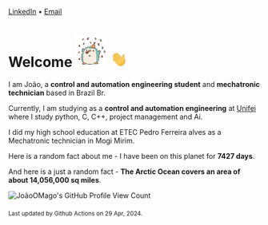 [LinkedIn](https://www.linkedin.com/in/joão-pedro-gozzoli-b95641301/) &bull;
[Email](joaopedrogozzoli@gmail.com)

# Welcome <img src="happy.gif" height="64px" /> <img src="wave.gif" height="32px" />

I am João, a  **control and automation engineering student** and **mechatronic technician** based in Brazil Br.

Currently, I am studying as a **control and automation engineering** at [Unifei](https://unifei.edu.br) where I study python, C, C++, project management and Ai.

I did my high school education at ETEC Pedro Ferreira alves as a Mechatronic technician in Mogi Mirim.

Here is a random fact about me - I have been on this planet for **7427 days**.

And here is a just a random fact -  **The Arctic Ocean covers an area of about 14,056,000 sq miles**.

![JoãoOMago's GitHub Profile View Count](https://komarev.com/ghpvc/?username=JoaoOMago)

<sub>Last updated by Github Actions on 29 Apr, 2024.</sub>
